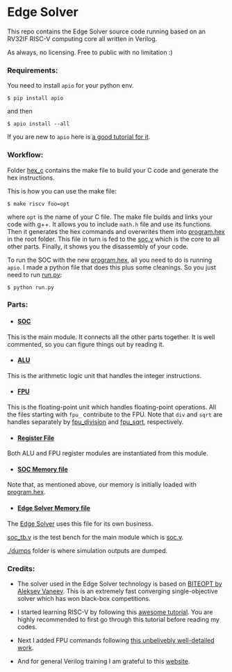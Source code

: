 # Edge Solver
This repo contains the Edge Solver source code running based on an RV32IF RISC-V computing core all written in Verilog.

As always, no licensing. Free to public with no limitation :)



### Requirements:

You need to install `apio` for your python env.

    $ pip install apio
and then

    $ apio install --all

If you are new to `apio` here is [a good tutorial for it](https://www.youtube.com/watch?v=lLg1AgA2Xoo&list=PLEBQazB0HUyT1WmMONxRZn9NmQ_9CIKhb).
### Workflow:

Folder [hex_c](./hex_c) contains the make file to build your C code and generate 
the hex instructions.


This is how you can use the make file:

    $ make riscv foo=opt

where `opt` is the name of your C file. The make file builds and links your code with g++.
It allows you to include <code>math.h</code> file and use its functions. Then it generates the hex commands
and overwrites them into [program.hex](./program.hex) in the root folder. 
This file in turn is fed to the [soc.v](./soc.v) which is the core to all other parts.
Finally, it shows you the disassembly of your code.


To run the SOC with the new [program.hex](./program.hex), all you need to do is running `apio`.
I made a python file that does this plus some cleanings. So you just need to run [run.py](./run.py):

    $ python run.py





### Parts:

* #### [SOC](soc.v)
This is the main module. It connects all the other parts together.
It is well commented, so you can figure things out by reading it.

* #### [ALU](alu.v)
This is the arithmetic logic unit that handles the integer instructions.


* #### [FPU](fpu.v)
This is the floating-point unit which handles floating-point operations.
All the files starting with `fpu_` contribute to the FPU.
Note that `div` and `sqrt` are handles separately by [fpu_division](./fpu_division.v) and [fpu_sqrt](./fpu_sqrt.v), respectively.

* #### [Register File](register_file.v)
Both ALU and FPU register modules are instantiated from this module.

* #### [SOC Memory file](memory.v)
Note that, as mentioned above, our memory is initially loaded with [program.hex](program.hex).

* #### [Edge Solver Memory file](memory_frame.v)
The [Edge Solver](bite_operations.v) uses this file for its own business.


[soc_tb.v](soc_tb.v) is the test bench for the main module which is [soc.v](soc.v).

[./dumps](./dumps) folder is where simulation outputs are dumped.

### Credits:

* The solver used in the Edge Solver technology is based on [BITEOPT by Aleksey Vaneev](https://github.com/avaneev/biteopt).
This is an extremely fast converging single-objective solver which has won black-box competitions.

* I started learning RISC-V by following this [awesome tutorial](https://github.com/BrunoLevy/learn-fpga/blob/master/FemtoRV/TUTORIALS/FROM_BLINKER_TO_RISCV/README.md). You are highly recommended to first go through this tutorial before reading my codes.
* Next I added FPU commands following [this unbelivebly well-detailed work](https://www.youtube.com/watch?v=rYkVdJnVJFQ&list=PLlO9sSrh8HrwcDHAtwec1ycV-m50nfUVs&index=1).
* And for general Verilog training I am grateful to this [website](https://projectf.io/).

